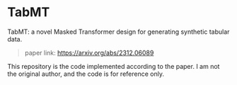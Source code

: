 # TabMT

TabMT: a novel Masked Transformer design for generating synthetic tabular data.
> paper link: https://arxiv.org/abs/2312.06089

This repository is the code implemented according to the paper.
I am not the original author, and the code is for reference only.